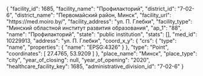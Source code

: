 {
    "facility_id": 1685,
    "facility_name": "Профилакторий",
    "district_id": "7-02-6",
    "district_name": "Первомайский район, Минск",
    "facility_url": "https:\/\/med.moiro.by\/",
    "facility_address": "ул. П. Глебки",
    "facility_type": "Минский областной институт развития образования",
    "ap_1": "88",
    "name": "Профилакторий",
    "state": "public institution",
    "stats": [],
    "med_id": 10229913,
    "address": "ул. П. Глебки",
    "coord_x_y": {
        "crs": {
            "type": "name",
            "properties": {
                "name": "EPSG:4326"
            }
        },
        "type": "Point",
        "coordinates": [
            27.4765,
            53.9209
        ]
    },
    "place_name": "Минск",
    "place_type": "city",
    "year_of_closing": null,
    "year_of_opening": "2020",
    "healthcare_facility_key": 1685,
    "administrative_division_id": "7-02-6"
}